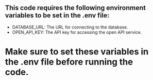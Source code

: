 ## This code requires the following environment variables to be set in the .env file:
 - DATABASE_URL: The URL for connecting to the database.
 - OPEN_API_KEY: The API key for accessing the open API service.

# Make sure to set these variables in the .env file before running the code.